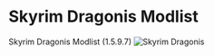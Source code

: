 # Skyrim Dragonis Modlist
Skyrim Dragonis Modlist (1.5.9.7)
![Skyrim Dragonis](https://github.com/user-attachments/assets/91a75ea5-3fba-410c-958d-6fcc8ee5ca24)
